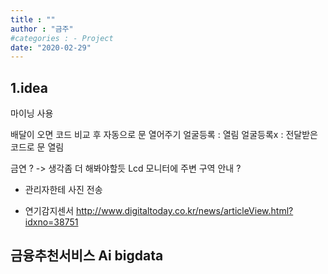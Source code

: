 ```yaml
---
title : ""
author : "금주"
#categories : - Project
date: "2020-02-29"
---
```



1.idea
---

마이닝 사용

배달이 오면 코드 비교 후 자동으로 문 열어주기
얼굴등록 : 열림
얼굴등록x : 전달받은 코드로 문 열림


금연 ? -> 생각좀 더 해봐야할듯
Lcd 모니터에 주변 구역 안내 ?
+ 관리자한테 사진 전송
- 연기감지센서
http://www.digitaltoday.co.kr/news/articleView.html?idxno=38751

금융추천서비스
Ai bigdata
---

